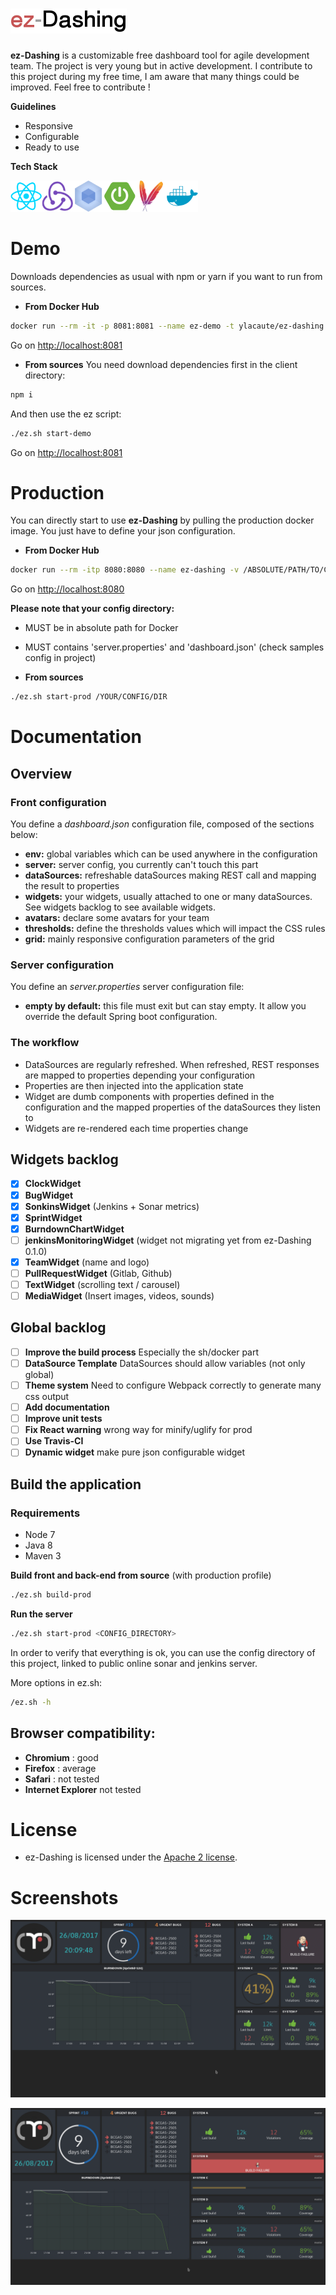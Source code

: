 # <img src="ez-client/src/main/resources/img/logo.png" alt="ez-Dashing">

__ez-Dashing__ is a customizable free dashboard tool for agile development team. The project is very young but in active development. I contribute to this project during my free time, I am aware that many things could be improved. Feel free to contribute !

**Guidelines**

 - Responsive
 - Configurable
 - Ready to use
 
 **Tech Stack**

<img src="/ez-client/src/main/resources/img/tech/react.png" alt="React" width="50px"/><img src="/ez-client/src/main/resources/img/tech/redux.png" alt="Redux" width="50px"/><img src="/ez-client/src/main/resources/img/tech/webpack.png" alt="Webpack" width="50px"/><img src="/ez-client/src/main/resources/img/tech/springboot.png" alt="Spring boot" width="50px"/><img src="/ez-client/src/main/resources/img/tech/maven.png" alt="Maven" width="50px"/><img src="/ez-client/src/main/resources/img/tech/docker.png" alt="Docker" width="50px"/>

# Demo

Downloads dependencies as usual with npm or yarn if you want to run from sources.

- __From Docker Hub__
```bash
docker run --rm -it -p 8081:8081 --name ez-demo -t ylacaute/ez-dashing:demo
```
Go on [http://localhost:8081](http://localhost:8081)

- __From sources__
You need download dependencies first in the client directory:
```bash
npm i 
```
And then use the ez script:
```bash
./ez.sh start-demo
```
Go on [http://localhost:8081](http://localhost:8081)

# Production

You can directly start to use __ez-Dashing__ by pulling the production docker image. You just have to define your json configuration.

- __From Docker Hub__
```bash
docker run --rm -itp 8080:8080 --name ez-dashing -v /ABSOLUTE/PATH/TO/CONFIG/DIR:/ez-config  ylacaute/ez-dashing:latest
```
Go on [http://localhost:8080](http://localhost:8080)

__Please note that your config directory:__
 - MUST be in absolute path for Docker
 - MUST contains 'server.properties' and 'dashboard.json' (check samples config in project)

- __From sources__
```bash
./ez.sh start-prod /YOUR/CONFIG/DIR
```

# Documentation

## Overview

### Front configuration
You define a _dashboard.json_ configuration file, composed of the sections below:
 - **env:** global variables which can be used anywhere in the configuration
 - **server:** server config, you currently can't touch this part
 - **dataSources:** refreshable dataSources making REST call and mapping the result to properties
 - **widgets:** your widgets, usually attached to one or many dataSources. See widgets backlog to see available widgets.
 - **avatars:** declare some avatars for your team
 - **thresholds:** define the thresholds values which will impact the CSS rules 
 - **grid:** mainly responsive configuration parameters of the grid

### Server configuration
You define an _server.properties_ server configuration file:
 - **empty by default:** this file must exit but can stay empty. It allow you override the default Spring boot configuration.

### The workflow
 - DataSources are regularly refreshed. When refreshed, REST responses are mapped to properties depending your configuration
 - Properties are then injected into the application state 
 - Widget are dumb components with properties defined in the configuration and the mapped properties of the dataSources they listen to 
 - Widgets are re-rendered each time properties change

## Widgets backlog
- [x] __ClockWidget__
- [x] __BugWidget__
- [x] __SonkinsWidget__ (Jenkins + Sonar metrics)
- [x] __SprintWidget__
- [x] __BurndownChartWidget__
- [ ] __jenkinsMonitoringWidget__ (widget not migrating yet from ez-Dashing 0.1.0)
- [x] __TeamWidget__ (name and logo)
- [ ] __PullRequestWidget__ (Gitlab, Github)
- [ ] __TextWidget__ (scrolling text / carousel)
- [ ] __MediaWidget__ (Insert images, videos, sounds)

## Global backlog
- [ ] __Improve the build process__ Especially the sh/docker part
- [ ] __DataSource Template__ DataSources should allow variables (not only global)
- [ ] __Theme system__ Need to configure Webpack correctly to generate many css output
- [ ] __Add documentation__ 
- [ ] __Improve unit tests__
- [ ] __Fix React warning__  wrong way for minify/uglify for prod
- [ ] __Use Travis-CI__
- [ ] __Dynamic widget__ make pure json configurable widget 

## Build the application

### Requirements
 - Node 7
 - Java 8
 - Maven 3

__Build front and back-end from source__ (with production profile)
```bash
./ez.sh build-prod
```
__Run the server__ 
```bash
./ez.sh start-prod <CONFIG_DIRECTORY>
```
In order to verify that everything is ok, you can use the config directory of this project, linked to public online sonar and jenkins server.

More options in ez.sh:
```bash
/ez.sh -h
```

## Browser compatibility: 
 - __Chromium__ : good
 - __Firefox__ : average
 - __Safari__ : not tested
 - __Internet Explorer__ not tested

# License
 - ez-Dashing is licensed under the [Apache 2 license](/LICENSE).

# Screenshots

![Screenshot](/ez-client/screenshot.png)

![Screenshot](/ez-client/screenshot2.png)

